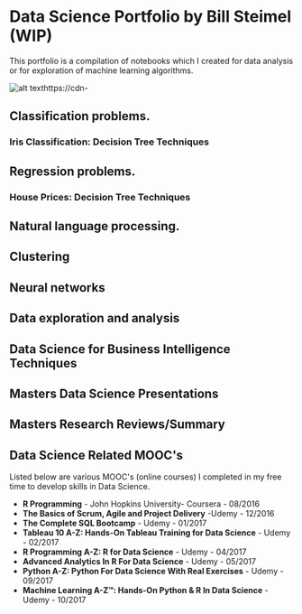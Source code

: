 # Data Science Portfolio by Bill Steimel (WIP)

This portfolio is a compilation of notebooks which I created for data analysis or for exploration of machine learning algorithms. 

![alt text](images-1.medium.com/max/1416/1*WZks-LUukbigGIkcQL0h-g.jpeg "")https://cdn-

## Classification problems.

### Iris Classification: Decision Tree Techniques

## Regression problems.

### House Prices: Decision Tree Techniques

## Natural language processing.

## Clustering

## Neural networks

## Data exploration and analysis

## Data Science for Business Intelligence Techniques

## Masters Data Science Presentations 

## Masters Research Reviews/Summary

## Data Science Related MOOC's 
Listed below are various MOOC's (online courses) I completed in my free time to develop skills in Data Science. 
* **R Programming** - John Hopkins University- Coursera - 08/2016 
* **The Basics of Scrum, Agile and Project Delivery** -Udemy - 12/2016
* **The Complete SQL Bootcamp** - Udemy - 01/2017
* **Tableau 10 A-Z: Hands-On Tableau Training for Data Science** - Udemy - 02/2017
* **R Programming A-Z: R for Data Science** - Udemy - 04/2017 
* **Advanced Analytics In R For Data Science** - Udemy - 05/2017
* **Python A-Z: Python For Data Science With Real Exercises** - Udemy - 09/2017 
* **Machine Learning A-Z™: Hands-On Python & R In Data Science** - Udemy - 10/2017
